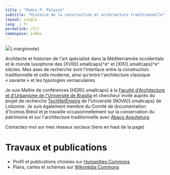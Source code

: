 ```yaml
---
title : "Pedro P. Palazzo"
subtitle: "Histoire de la construction et architecture traditionnelle"
layout: single
lang  : fr
permalink: /fr/
namespace: index
---
```


![](https://hcommons.org/app/uploads/sites/1001018/2021/05/pp-0535.jpg){.marginnote}

Architecte et historien de l'art spécialisé dans la Méditerrannée
occidentale et le monde lusophone des [XVIII]{.smallcaps}^e^ et
[XIX]{.smallcaps}^e^ siècles. Mes axes de recherche sont l'interface
entre la construction traditionnelle et celle moderne, ainsi qu'entre
l'architecture classique « savante » et les typologies vernaculaires.

Je suis Maître de conférences [HDR]{.smallcaps} à la [Faculté
d'Architecture et d'Urbanisme de l'Université de
Brasilia](http://www.fau.unb.br) et chercheur invité auprès du projet de
recherche [TechNetEmpire](https://technetempire.fcsh.unl.pt/) de
l'Université [NOVA]{.smallcaps} de Lisbonne. Je suis également membre du
Comité de documentation d'Icomos Brésil et je travaille
occasionnellement sur la conservation du patrimoine et sur
l'architecture traditionnelle avec
[Ábaco Arquitetura](https://www.abaco-arquitetura.com.br).

Contactez-moi sur mes réseaux sociaux (liens en haut de la page)

# Travaux et publications #

- Profil et publications choisies sur
  [Humanities Commons](https://sah.hcommons.org/members/palazzo/)
- Plans, cartes et schémas sur
  [Wikimédia Commons](https://commons.wikimedia.org/wiki/User:Arqpalazzo?uselang=fr)

